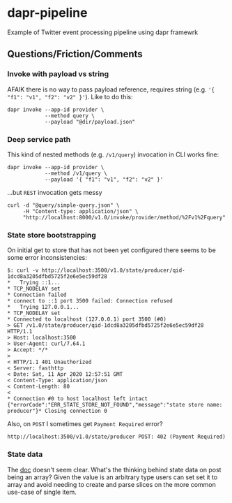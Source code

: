# dapr-pipeline

Example of Twitter event processing pipeline using dapr framewrk 

## Questions/Friction/Comments

### Invoke with payload vs string

AFAIK there is no way to pass payload reference, requires string (e.g. `'{ "f1": "v1", "f2": "v2" }'`). Like to do this:

```shell
dapr invoke --app-id provider \
            --method query \
            --payload "@dir/payload.json"
```

### Deep service path

This kind of nested methods (e.g. `/v1/query`) invocation in CLI works fine:

```shell
dapr invoke --app-id provider \
            --method /v1/query \
            --payload '{ "f1": "v1", "f2": "v2" }'
```

...but `REST` invocation gets messy

```shell
curl -d "@query/simple-query.json" \
     -H "Content-type: application/json" \
     "http://localhost:8000/v1.0/invoke/provider/method/%2Fv1%2Fquery"
```

### State store bootstrapping

On initial get to store that has not been yet configured there seems to be some error inconsistencies:

```shell
$: curl -v http://localhost:3500/v1.0/state/producer/qid-1dcd8a3205dfbd5725f2e6e5ec59df28
*   Trying ::1...
* TCP_NODELAY set
* Connection failed
* connect to ::1 port 3500 failed: Connection refused
*   Trying 127.0.0.1...
* TCP_NODELAY set
* Connected to localhost (127.0.0.1) port 3500 (#0)
> GET /v1.0/state/producer/qid-1dcd8a3205dfbd5725f2e6e5ec59df28 HTTP/1.1
> Host: localhost:3500
> User-Agent: curl/7.64.1
> Accept: */*
>
< HTTP/1.1 401 Unauthorized
< Server: fasthttp
< Date: Sat, 11 Apr 2020 12:57:51 GMT
< Content-Type: application/json
< Content-Length: 80
<
* Connection #0 to host localhost left intact
{"errorCode":"ERR_STATE_STORE_NOT_FOUND","message":"state store name: producer"}* Closing connection 0
```

Also, on `POST` I sometimes get `Payment Required` error?

```shell
http://localhost:3500/v1.0/state/producer POST: 402 (Payment Required)
```

### State data

The [doc](https://github.com/dapr/docs/tree/master/howto/stateful-replicated-service) doesn't seem clear. What's the thinking behind state data on post being an array? Given the value is an arbitrary type users can set set it to array and avoid needing to create and parse slices on the more common use-case of single item.
